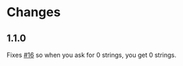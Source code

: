 # Changes

## 1.1.0
Fixes [#16](https://github.com/fasiha/mudderjs/issues/16) so when you ask for 0 strings, you get 0 strings.